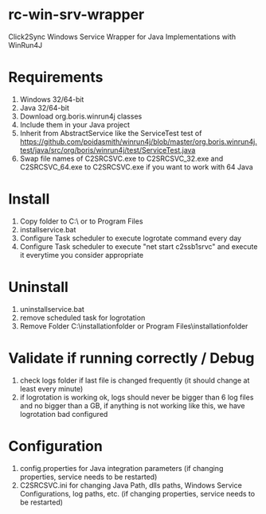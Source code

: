 # rc-win-srv-wrapper
Click2Sync Windows Service Wrapper for Java Implementations with WinRun4J

# Requirements

1. Windows 32/64-bit
2. Java 32/64-bit
3. Download org.boris.winrun4j classes
4. Include them in your Java project
5. Inherit from AbstractService like the ServiceTest test of 
    https://github.com/poidasmith/winrun4j/blob/master/org.boris.winrun4j.test/java/src/org/boris/winrun4j/test/ServiceTest.java
6. Swap file names of C2SRCSVC.exe to C2SRCSVC_32.exe and C2SRCSVC_64.exe to C2SRCSVC.exe if you want to work with 64 Java

# Install

1. Copy folder to C:\ or to Program Files
2. installservice.bat
3. Configure Task scheduler to execute logrotate command every day
4. Configure Task scheduler to execute "net start c2ssb1srvc" and execute it everytime you consider appropriate

# Uninstall

1. uninstallservice.bat
2. remove scheduled task for logrotation
3. Remove Folder C:\installationfolder or Program Files\installationfolder

# Validate if running correctly / Debug

1. check logs folder if last file is changed frequently (it should change at least every minute)
2. if logrotation is working ok, logs should never be bigger than 6 log files and no bigger than a GB, if anything is not working like this, we have logrotation bad configured

# Configuration

1. config.properties for Java integration parameters (if changing properties, service needs to be restarted)
2. C2SRCSVC.ini for changing Java Path, dlls paths, Windows Service Configurations, log paths, etc. (if changing properties, service needs to be restarted)
